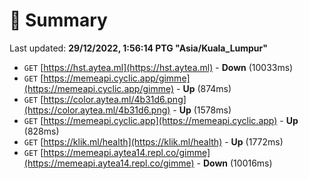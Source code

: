 # 📖 Summary
Last updated: **29/12/2022, 1:56:14 PTG "Asia/Kuala_Lumpur"**

- `GET` [https://hst.aytea.ml](https://hst.aytea.ml) - **Down** (10033ms)
- `GET` [https://memeapi.cyclic.app/gimme](https://memeapi.cyclic.app/gimme) - **Up** (874ms)
- `GET` [https://color.aytea.ml/4b31d6.png](https://color.aytea.ml/4b31d6.png) - **Up** (1578ms)
- `GET` [https://memeapi.cyclic.app](https://memeapi.cyclic.app) - **Up** (828ms)
- `GET` [https://klik.ml/health](https://klik.ml/health) - **Up** (1772ms)
- `GET` [https://memeapi.aytea14.repl.co/gimme](https://memeapi.aytea14.repl.co/gimme) - **Down** (10016ms)
